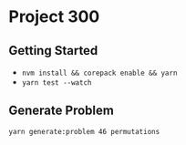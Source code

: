 # Project 300

## Getting Started

-   `nvm install && corepack enable && yarn`
-   `yarn test --watch`

## Generate Problem

```sh
yarn generate:problem 46 permutations
```
